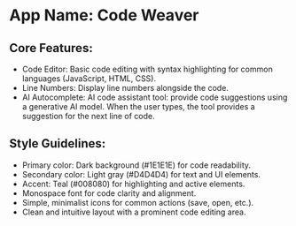 # **App Name**: Code Weaver

## Core Features:

- Code Editor: Basic code editing with syntax highlighting for common languages (JavaScript, HTML, CSS).
- Line Numbers: Display line numbers alongside the code.
- AI Autocomplete: AI code assistant tool: provide code suggestions using a generative AI model. When the user types, the tool provides a suggestion for the next line of code.

## Style Guidelines:

- Primary color: Dark background (#1E1E1E) for code readability.
- Secondary color: Light gray (#D4D4D4) for text and UI elements.
- Accent: Teal (#008080) for highlighting and active elements.
- Monospace font for code clarity and alignment.
- Simple, minimalist icons for common actions (save, open, etc.).
- Clean and intuitive layout with a prominent code editing area.